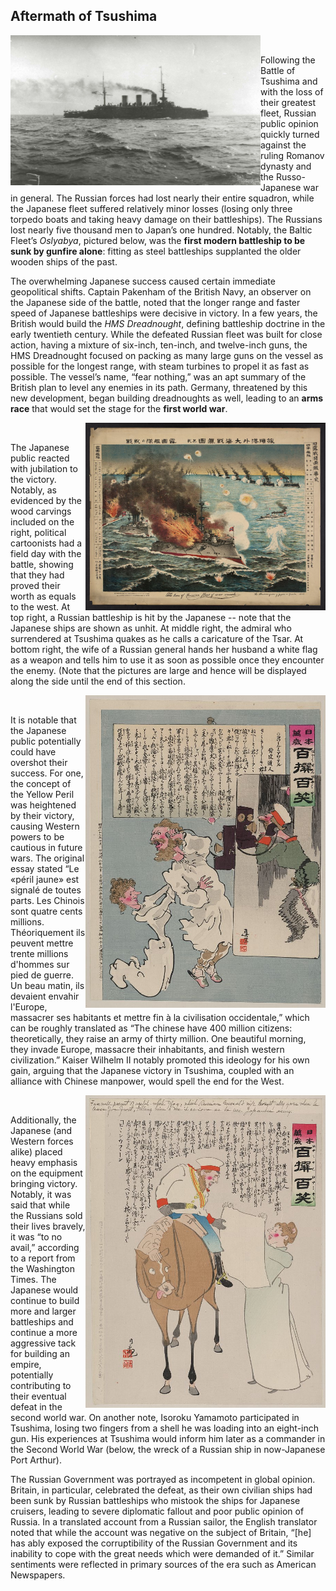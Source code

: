 ## Aftermath of Tsushima

<img align="left" width="400" height="240" alt="The Baltic Fleet Battleship *Oslayaba*, later sunk by Japanese shells" src="battleship.jpg"> &nbsp;&nbsp;&nbsp;&nbsp;

Following the Battle of Tsushima and with the loss of their greatest fleet, Russian public opinion quickly turned against the ruling Romanov dynasty and the Russo-Japanese war in general. The Russian forces had lost nearly their entire squadron, while the Japanese fleet suffered relatively minor losses (losing only three torpedo boats and taking heavy damage on their battleships). The Russians lost nearly five thousand men to Japan’s one hundred. Notably, the Baltic Fleet’s *Oslyabya*, pictured below, was the **first modern battleship to be sunk by gunfire alone**: fitting as steel battleships supplanted the older wooden ships of the past.

The overwhelming Japanese success caused certain immediate geopolitical shifts. Captain Pakenham of the British Navy, an observer on the Japanese side of the battle, noted that the longer range and faster speed of Japanese battleships were decisive in victory. In a few years, the British would build the *HMS Dreadnought*, defining battleship doctrine in the early twentieth century. While the defeated Russian fleet was built for close action, having a mixture of six-inch, ten-inch, and twelve-inch guns, the HMS Dreadnought focused on packing as many large guns on the vessel as possible for the longest range, with steam turbines to propel it as fast as possible. The vessel’s name, “fear nothing,” was an apt summary of the British plan to level any enemies in its path. Germany, threatened by this new development, began building dreadnoughts as well, leading to an **arms race** that would set the stage for the **first world war**.

&nbsp;&nbsp;&nbsp;&nbsp; <img align="right" width="384" height="300" alt="Battle Picture" src="battle.jpg">

The Japanese public reacted with jubilation to the victory. Notably, as evidenced by the wood carvings included on the right, political cartoonists had a field day with the battle, showing that they had proved their worth as equals to the west. At top right, a Russian battleship is hit by the Japanese -- note that the Japanese ships are shown as unhit. At middle right, the admiral who surrendered at Tsushima quakes as he calls a caricature of the Tsar. At bottom right, the wife of a Russian general hands her husband a white flag as a weapon and tells him to use it as soon as possible once they encounter the enemy. (Note that the pictures are large and hence will be displayed along the side until the end of this section.

&nbsp;&nbsp;&nbsp;&nbsp; <img align="right" width="384" height="500" alt="Surrendering Admiral Calls the Tsar" src="tsar.jpg">

It is notable that the Japanese public potentially could have overshot their success. For one, the concept of the Yellow Peril was heightened by their victory, causing Western powers to be cautious in future wars. The original essay stated “Le «péril jaune» est signalé de toutes parts. Les Chinois sont quatre cents millions. Théoriquement ils peuvent mettre trente millions d'hommes sur pied de guerre. Un beau matin, ils devaient envahir l'Europe, massacrer ses habitants et mettre fin à la civilisation occidentale,” which can be roughly translated as “The chinese have 400 million citizens: theoretically, they raise an army of thirty million. One beautiful morning, they invade Europe, massacre their inhabitants, and finish western civilization.” Kaiser Wilhelm II notably promoted this ideology for his own gain, arguing that the Japanese victory in Tsushima, coupled with an alliance with Chinese manpower, would spell the end for the West.

&nbsp;&nbsp;&nbsp;&nbsp; <img align="right" width="384" height="500" alt="White Flag Used as Weapon" src="whiteflag.jpg">

Additionally, the Japanese (and Western forces alike) placed heavy emphasis on the equipment bringing victory. Notably, it was said that while the Russians sold their lives bravely, it was “to no avail,” according to a report from the Washington Times. The Japanese would continue to build more and larger battleships and continue a more aggressive tack for building an empire, potentially contributing to their eventual defeat in the second world war. On another note, Isoroku Yamamoto participated in Tsushima, losing two fingers from a shell he was loading into an eight-inch gun. His experiences at Tsushima would inform him later as a commander in the Second World War (below, the wreck of a Russian ship in now-Japanese Port Arthur).

The Russian Government was portrayed as incompetent in global opinion. Britain, in particular, celebrated the defeat, as their own civilian ships had been sunk by Russian battleships who mistook the ships for Japanese cruisers, leading to severe diplomatic fallout and poor public opinion of Russia. In a translated account from a Russian sailor, the English translator noted that while the account was negative on the subject of Britain, “[he] has ably exposed the corruptibility of the Russian Government and its inability to cope with the great needs which were demanded of it.” Similar sentiments were reflected in primary sources of the era such as American Newspapers.
